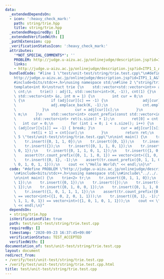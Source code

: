 ```yaml
---
data:
  _extendedDependsOn:
  - icon: ':heavy_check_mark:'
    path: string/trie.hpp
    title: string/trie.hpp
  _extendedRequiredBy: []
  _extendedVerifiedWith: []
  _pathExtension: cpp
  _verificationStatusIcon: ':heavy_check_mark:'
  attributes:
    '*NOT_SPECIAL_COMMENTS*': ''
    PROBLEM: http://judge.u-aizu.ac.jp/onlinejudge/description.jsp?id=ITP1_1_A&lang=ja
    links:
    - http://judge.u-aizu.ac.jp/onlinejudge/description.jsp?id=ITP1_1_A&lang=ja
  bundledCode: "#line 1 \"test/unit-test/string/trie.test.cpp\"\n#define PROBLEM \"\
    http://judge.u-aizu.ac.jp/onlinejudge/description.jsp?id=ITP1_1_A&lang=ja\"\n\
    #include<bits/stdc++.h>\nusing namespace std;\n#line 2 \"string/trie.hpp\"\n\n\
    template<int K>\nstruct trie {\n    std::vector<std::vector<int>> adj;\n    std::vector<int>\
    \ cnt;\n    trie() : adj(1, std::vector<int>(K, -1)), cnt(1) {}\n    void insert(const\
    \ std::vector<int> &s, int m = 1) {\n        int cur = 0;\n        for (int c:s)\
    \ {\n            if (adj[cur][c] == -1) {\n                adj[cur][c] = adj.size();\n\
    \                adj.emplace_back(K, -1);\n                cnt.emplace_back(0);\n\
    \            }\n            cur = adj[cur][c];\n        }\n        cnt[cur] +=\
    \ m;\n    }\n    std::vector<int> count_prefix(const std::vector<int> &s) {\n\
    \        std::vector<int> ret(s.size() + 1);\n        ret[0] = cnt[0];\n     \
    \   int cur = 0;\n        for (int i = 0; i < s.size(); i++) {\n            if\
    \ (adj[cur][s[i]] == -1) { break; }\n            cur = adj[cur][s[i]];\n     \
    \       ret[i + 1] = cnt[cur];\n        }\n        return ret;\n    }\n};\n#line\
    \ 5 \"test/unit-test/string/trie.test.cpp\"\n\nint main() {\n    trie<2> tr;\n\
    \    tr.insert({0, 1, 1, 0});\n    tr.insert({0, 1});\n    tr.insert({0, 1});\n\
    \    tr.insert({});\n    tr.insert({0, 1, 1, 0, 1});\n    tr.insert({0, 1, 0,\
    \ 0, 1});\n    tr.insert({0, 1, 1, 0, 1, 1});\n    tr.insert({1, 0, 1, 1, 1, 1});\n\
    \    assert(tr.count_prefix({0, 1, 1, 0, 1}) == vector<int>({1, 0, 2, 0, 1, 1}));\n\
    \    tr.insert({0, 1}, -1);\n    assert(tr.count_prefix({0, 1, 1, 0, 1}) == vector<int>({1,\
    \ 0, 1, 0, 1, 1}));\n    cout << \"Hello World\" << endl;\n}\n"
  code: "#define PROBLEM \"http://judge.u-aizu.ac.jp/onlinejudge/description.jsp?id=ITP1_1_A&lang=ja\"\
    \n#include<bits/stdc++.h>\nusing namespace std;\n#include\"../../../string/trie.hpp\"\
    \n\nint main() {\n    trie<2> tr;\n    tr.insert({0, 1, 1, 0});\n    tr.insert({0,\
    \ 1});\n    tr.insert({0, 1});\n    tr.insert({});\n    tr.insert({0, 1, 1, 0,\
    \ 1});\n    tr.insert({0, 1, 0, 0, 1});\n    tr.insert({0, 1, 1, 0, 1, 1});\n\
    \    tr.insert({1, 0, 1, 1, 1, 1});\n    assert(tr.count_prefix({0, 1, 1, 0, 1})\
    \ == vector<int>({1, 0, 2, 0, 1, 1}));\n    tr.insert({0, 1}, -1);\n    assert(tr.count_prefix({0,\
    \ 1, 1, 0, 1}) == vector<int>({1, 0, 1, 0, 1, 1}));\n    cout << \"Hello World\"\
    \ << endl;\n}"
  dependsOn:
  - string/trie.hpp
  isVerificationFile: true
  path: test/unit-test/string/trie.test.cpp
  requiredBy: []
  timestamp: '2020-09-23 16:37:45+09:00'
  verificationStatus: TEST_ACCEPTED
  verifiedWith: []
documentation_of: test/unit-test/string/trie.test.cpp
layout: document
redirect_from:
- /verify/test/unit-test/string/trie.test.cpp
- /verify/test/unit-test/string/trie.test.cpp.html
title: test/unit-test/string/trie.test.cpp
---
```

